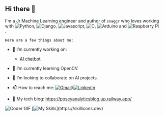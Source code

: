 ## Hi there 👋


I'm a Jr Machine Learning engineer and author of `snaggr` who loves working with ![Python](https://img.shields.io/badge/Python-3670A0?style=for-the-badge&logo=python&logoColor=ffdd54), ![Django](https://img.shields.io/badge/Django-092E20?style=for-the-badge&logo=django&logoColor=white), ![Javascript](https://img.shields.io/badge/Javascript-e06614?style=for-the-badge&logo=Javascript&logoColor=white),  ![C](https://img.shields.io/badge/-00599C?style=for-the-badge&logo=c&logoColor=white), ![Arduino](https://img.shields.io/badge/Arduino-00979D?style=for-the-badge&logo=arduino&logoColor=white) and ![Raspberry Pi](https://img.shields.io/badge/Raspberry%20Pi-C51A4A?style=for-the-badge&logo=raspberry-pi&logoColor=white).

    Here are a few things about me:

- 🔭 I’m currently working on:
  - [AI chatbot](https://deongpt.up.railway.app/)
- 🌱 I’m currently learning OpenCV.
- 👯 I’m looking to collaborate on AI projects.
- 📫 How to reach me: [![Gmail](https://img.shields.io/badge/Email-Me-red?style=flat-square&logo=gmail)](mailto:youremail@gmail.com)/[![LinkedIn](https://img.shields.io/badge/LinkedIn-Profile-blue?style=flat-square&logo=linkedin)](https://www.linkedin.com/in/deon-posey-333972135/)

- 📝 My tech blog: https://poseyanalyticsblog.up.railway.app/



![Coder GIF](https://media.giphy.com/media/26tn33aiTi1jkl6H6/giphy.gif)
[![My Skills](https://skillicons.dev/icons?i=python,c,git,postgres,aws,docker,mongodb,linux,raspberrypi,arduino,javascript,nodejs,html,css,django,)](https://skillicons.dev)

